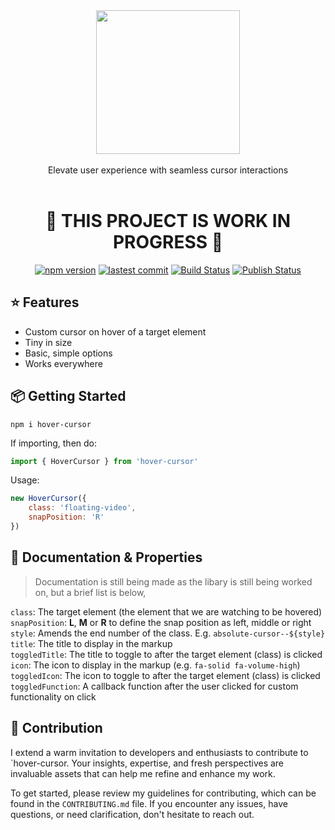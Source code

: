 <div align="center">
    <img align="center" width="230" src="https://i.imgur.com/bt5ZC7l.png" />
    <br />
    <br />
    <div>Elevate user experience with seamless cursor interactions</div>
    <br />
    <h1><strong>🚧 THIS PROJECT IS WORK IN PROGRESS 🚧</strong></h1>
 
 <a href="https://www.npmjs.com/package/hover-cursor"><img src="https://badgen.net/npm/v/hover-cursor?color=blue" alt="npm version"></a> <a href="https://github.com/rps-code/hover-cursor"><img src="https://img.shields.io/github/last-commit/rps-code/hover-cursor" alt="lastest commit"></a> <a href="https://github.com/rps-code/hover-cursor/actions"><img alt="Build Status" src="https://github.com/rps-code/hover-cursor/workflows/Build/badge.svg?color=green" /></a> <a href="https://github.com/rps-code/hover-cursor/actions"> <img alt="Publish Status" src="https://github.com/rps-code/hover-cursor/workflows/Publish/badge.svg?color=green" /></a>
</div>

## ⭐️ Features

-   Custom cursor on hover of a target element
-   Tiny in size
-   Basic, simple options
-   Works everywhere

## 📦 Getting Started

```
npm i hover-cursor
```

If importing, then do:

```js
import { HoverCursor } from 'hover-cursor'
```

Usage:

```js
new HoverCursor({
    class: 'floating-video',
    snapPosition: 'R'
})
```

## 🚀 Documentation & Properties

> Documentation is still being made as the libary is still being worked on, but a brief list is below,

`class`: The target element (the element that we are watching to be hovered)
<br />
`snapPosition`: **L**, **M** or **R** to define the snap position as left, middle or right
<br />
`style`: Amends the end number of the class. E.g. `absolute-cursor--${style}`
<br />
`title`: The title to display in the markup
<br />
`toggledTitle`: The title to toggle to after the target element (class) is clicked
<br />
`icon`: The icon to display in the markup (e.g. `fa-solid fa-volume-high`)
<br />
`toggledIcon`: The icon to toggle to after the target element (class) is clicked
<br />
`toggledFunction`: A callback function after the user clicked for custom functionality on click

## 💎 Contribution

I extend a warm invitation to developers and enthusiasts to contribute to `hover-cursor. Your insights, expertise, and fresh perspectives are invaluable assets that can help me refine and enhance my work.

To get started, please review my guidelines for contributing, which can be found in the `CONTRIBUTING.md` file. If you encounter any issues, have questions, or need clarification, don't hesitate to reach out.
